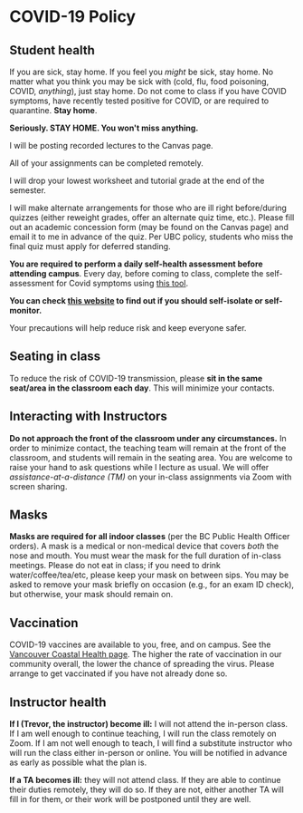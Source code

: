 # COVID-19 Policy

## Student health

If you are sick, stay home. If you feel you *might* be sick, stay home.
No matter what you think you may be sick with (cold, flu, food poisoning, COVID, *anything*),
just stay home. Do not come to class if you have COVID symptoms, have recently tested positive
for COVID, or are required to quarantine. **Stay home**.

**Seriously. STAY HOME. You won't miss anything.**

I will be posting recorded lectures to the Canvas page.

All of your assignments can be completed remotely.

I will drop your lowest worksheet and tutorial grade at the end of the semester.

I will make alternate arrangements for those who are ill right before/during quizzes
(either reweight grades, offer an alternate quiz time, etc.). 
Please fill out an academic concession form (may be found on the Canvas page) and email
it to me in advance of the quiz. 
Per UBC policy, students who miss the final quiz must apply for deferred standing.

**You are required to perform a daily self-health assessment before attending campus**. Every day,
before coming to class, complete the self-assessment for Covid symptoms using
[this tool](https://bc.thrive.health/covid19/en).

**You can check [this website](http://www.bccdc.ca/health-info/diseases-conditions/covid-19/self-isolation#Who) to find
out if you should self-isolate or self-monitor.**

Your precautions will help reduce risk and keep everyone safer. 

## Seating in class
To reduce the risk of COVID-19 transmission, please **sit in the same seat/area in the classroom each day**. 
This will minimize your contacts. 

## Interacting with Instructors
**Do not approach the front of the classroom under any circumstances.** 
In order to minimize contact, the teaching team will remain at the front of the classroom,
and students will remain in the seating area. 
You are welcome to raise your hand to ask questions while I lecture as usual.
We will offer *assistance-at-a-distance (TM)* on your in-class assignments via Zoom with screen sharing.

## Masks
**Masks are required for all indoor classes** (per the BC Public Health Officer
orders). A mask is a medical or non-medical device that covers *both* the nose and mouth.
You must wear the mask for the full duration of in-class meetings.
Please do not eat in class; if you need to drink water/coffee/tea/etc, please keep your mask
on between sips. You may be asked to remove your mask briefly on occasion 
(e.g., for an exam ID check), but otherwise, your mask should remain on.

## Vaccination
COVID-19 vaccines are available to you, free, and on campus. 
See the [Vancouver Coastal Health page](http://www.vch.ca/covid-19/covid-19-vaccine). 
The higher the rate of
vaccination in our community overall, the lower the chance of spreading the
virus. Please arrange to get vaccinated if you have not already done so. 

## Instructor health
**If I (Trevor, the instructor) become ill:** I will not attend the in-person class. If I am well enough to continue teaching,
I will run the class remotely on Zoom. If I am not well enough to teach, I will find a substitute instructor
who will run the class either in-person or online. You will be notified in advance as early as possible what the 
plan is.

**If a TA becomes ill:** they will not attend class.
If they are able to continue their duties remotely, they will do so.
If they are not, either another TA will fill in for them, or their work
will be postponed until they are well.


